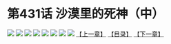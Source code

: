 # 第431话 沙漠里的死神（中）
![](https://mhpic.xiaomingtaiji.net/comic/D/斗破苍穹拆分版/431话/1.jpg-zymk.middle.webp)
![](https://mhpic.xiaomingtaiji.net/comic/D/斗破苍穹拆分版/431话/2.jpg-zymk.middle.webp)
![](https://mhpic.xiaomingtaiji.net/comic/D/斗破苍穹拆分版/431话/3.jpg-zymk.middle.webp)
![](https://mhpic.xiaomingtaiji.net/comic/D/斗破苍穹拆分版/431话/4.jpg-zymk.middle.webp)
![](https://mhpic.xiaomingtaiji.net/comic/D/斗破苍穹拆分版/431话/5.jpg-zymk.middle.webp)
![](https://mhpic.xiaomingtaiji.net/comic/D/斗破苍穹拆分版/431话/6.jpg-zymk.middle.webp)
![](https://mhpic.xiaomingtaiji.net/comic/D/斗破苍穹拆分版/431话/7.jpg-zymk.middle.webp)
![](https://mhpic.xiaomingtaiji.net/comic/D/斗破苍穹拆分版/431话/8.jpg-zymk.middle.webp)
[【上一章】](./430.md)
[【目录】](./READMD.md)
[【下一章】](./432.md)
